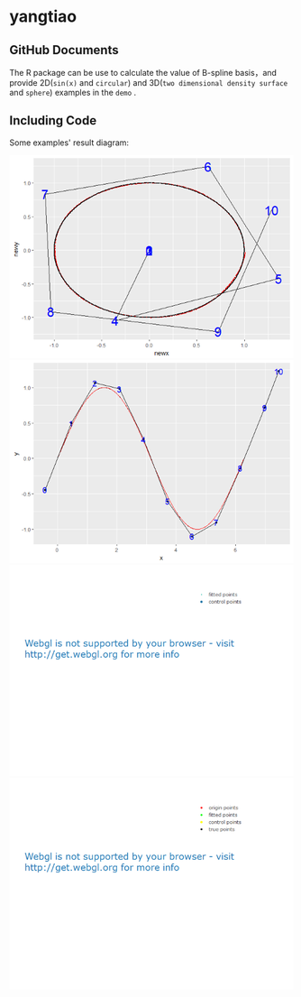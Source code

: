 yangtiao
================

GitHub Documents
----------------

The R package can be use to calculate the value of B-spline basis，and provide 2D(`sin(x)` and `circular`) and 3D(`two dimensional density surface` and `sphere`) examples in the `demo` .

Including Code
--------------

Some examples' result diagram:

![](README_files/figure-markdown_github-ascii_identifiers/unnamed-chunk-1-1.png)![](README_files/figure-markdown_github-ascii_identifiers/unnamed-chunk-1-2.png)![](README_files/figure-markdown_github-ascii_identifiers/unnamed-chunk-1-3.png)![](README_files/figure-markdown_github-ascii_identifiers/unnamed-chunk-1-4.png)
